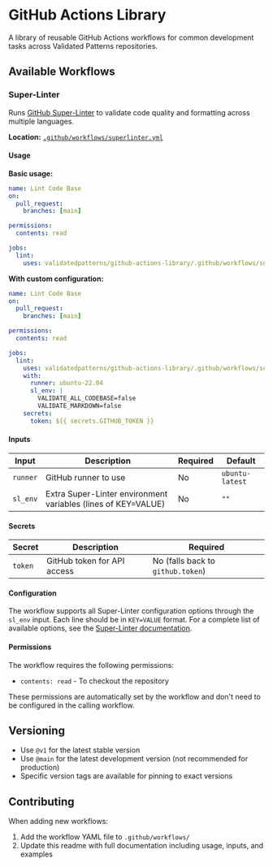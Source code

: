 # GitHub Actions Library

A library of reusable GitHub Actions workflows for common development tasks across Validated Patterns repositories.

## Available Workflows

### Super-Linter

Runs [GitHub Super-Linter](https://github.com/super-linter/super-linter) to validate code quality and formatting across multiple languages.

**Location:** [`.github/workflows/superlinter.yml`](.github/workflows/superlinter.yml)

#### Usage

**Basic usage:**

```yaml
name: Lint Code Base
on:
  pull_request:
    branches: [main]

permissions:
  contents: read

jobs:
  lint:
    uses: validatedpatterns/github-actions-library/.github/workflows/superlinter.yml@v1
```

**With custom configuration:**

```yaml
name: Lint Code Base
on:
  pull_request:
    branches: [main]

permissions:
  contents: read

jobs:
  lint:
    uses: validatedpatterns/github-actions-library/.github/workflows/superlinter.yml@v1
    with:
      runner: ubuntu-22.04
      sl_env: |
        VALIDATE_ALL_CODEBASE=false
        VALIDATE_MARKDOWN=false
    secrets:
      token: ${{ secrets.GITHUB_TOKEN }}
```

#### Inputs

| Input    | Description                                                   | Required | Default         |
| -------- | ------------------------------------------------------------- | -------- | --------------- |
| `runner` | GitHub runner to use                                          | No       | `ubuntu-latest` |
| `sl_env` | Extra Super-Linter environment variables (lines of KEY=VALUE) | No       | `""`            |

#### Secrets

| Secret  | Description                 | Required                          |
| ------- | --------------------------- | --------------------------------- |
| `token` | GitHub token for API access | No (falls back to `github.token`) |

#### Configuration

The workflow supports all Super-Linter configuration options through the `sl_env` input. Each line should be in `KEY=VALUE` format. For a complete list of available options, see the [Super-Linter documentation](https://thedocumentation.org/super-linter/usage/configuration/).

#### Permissions

The workflow requires the following permissions:

- `contents: read` - To checkout the repository

These permissions are automatically set by the workflow and don't need to be configured in the calling workflow.

## Versioning

- Use `@v1` for the latest stable version
- Use `@main` for the latest development version (not recommended for production)
- Specific version tags are available for pinning to exact versions

## Contributing

When adding new workflows:

1. Add the workflow YAML file to `.github/workflows/`
2. Update this readme with full documentation including usage, inputs, and examples
